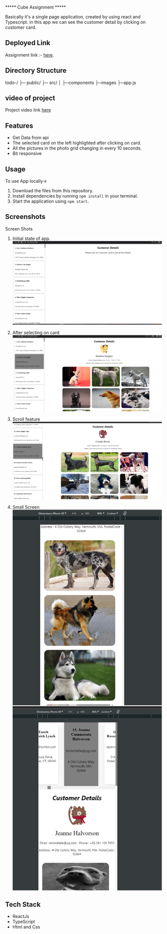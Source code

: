 ***** Cube Assignment *****

Basically it's a single page application, created by using react and Typescript. in this app we can see the customer detail by clicking on customer card.

## Deployed Link

Assignment link :- [here](https://cube-jade.vercel.app/).

## Directory Structure
todo-/
├─ public/
├─ src/
│  ├─components
   ├─images
   ├─app.js

## video of project
Project video link [here]()

## Features
- Get Data from api
- The selected card on the left  highlighted after clicking on card.
- All the pictures in the photo grid  changing in  every 10 seconds.
- Bit responsive


## Usage

To use  App locally->

1. Download the files from this repository.
2. Install dependencies by running `npm install` in your terminal.
3. Start the application using `npm start`.


## Screenshots

Screen Shots



1. Initial state of app.
![Screenshot 1](https://github.com/Chetn11/cube/blob/main/src/images/ss1.PNG)

2. After selecting on card
![Screenshot 1](https://github.com/Chetn11/cube/blob/main/src/images/ss2.PNG)

3. Scroll feature
![Screenshot 1](https://github.com/Chetn11/cube/blob/main/src/images/ss3.PNG)

4. Small Screen
![Screenshot 1](https://github.com/Chetn11/cube/blob/main/src/images/ss5.PNG)
![Screenshot 2](https://github.com/Chetn11/cube/blob/main/src/images/ss4.PNG)


## Tech Stack
- ReactJs
- TypeScript
- Html and Css